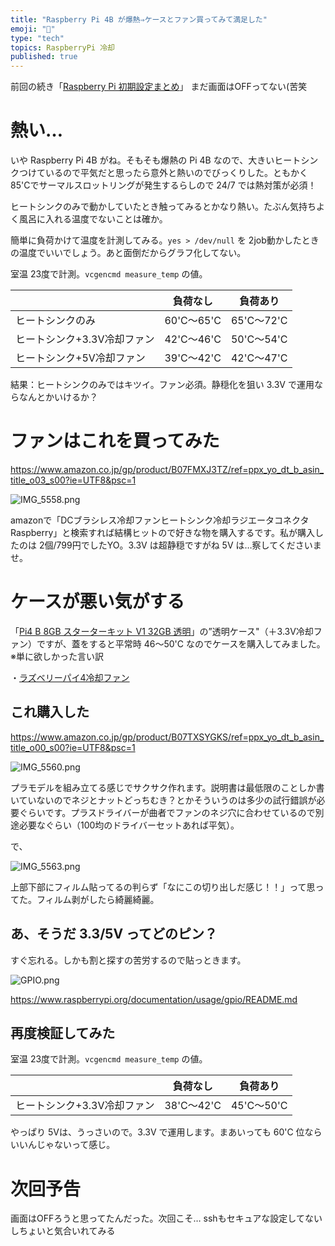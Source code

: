 ```yaml
---
title: "Raspberry Pi 4B が爆熱⇒ケースとファン買ってみて満足した"
emoji: "📝"
type: "tech"
topics: RaspberryPi 冷却
published: true
---
```



前回の続き「[Raspberry Pi 初期設定まとめ](https://qiita.com/murachi1208/items/79706fce06a201231216)」 まだ画面はOFFってない(苦笑

# 熱い…
いや Raspberry Pi 4B がね。そもそも爆熱の Pi 4B なので、大きいヒートシンクつけているので平気だと思ったら意外と熱いのでびっくりした。ともかく85'Cでサーマルスロットリングが発生するらしので 24/7 では熱対策が必須！

ヒートシンクのみで動かしていたとき触ってみるとかなり熱い。たぶん気持ちよく風呂に入れる温度でないことは確か。

簡単に負荷かけて温度を計測してみる。`yes > /dev/null` を 2job動かしたときの温度でいいでしょう。あと面倒だからグラフ化してない。

室温 23度で計測。`vcgencmd measure_temp`  の値。

|| 負荷なし | 負荷あり |
| :--- | :---: | :---: |
| ヒートシンクのみ | 60'C～65'C | 65'C～72'C |
| ヒートシンク+3.3V冷却ファン | 42'C～46'C | 50'C～54'C |
| ヒートシンク+5V冷却ファン | 39'C～42'C | 42'C～47'C |

結果：ヒートシンクのみではキツイ。ファン必須。静穏化を狙い 3.3V で運用ならなんとかいけるか？

# ファンはこれを買ってみた

https://www.amazon.co.jp/gp/product/B07FMXJ3TZ/ref=ppx_yo_dt_b_asin_title_o03_s00?ie=UTF8&psc=1

![IMG_5558.png](https://qiita-image-store.s3.ap-northeast-1.amazonaws.com/0/44540/575cda9b-2ec7-9bb9-9da5-3bee802c40d0.png)

amazonで「DCブラシレス冷却ファンヒートシンク冷却ラジエータコネクタRaspberry」と検索すれば結構ヒットので好きな物を購入するです。私が購入したのは 2個/799円でしたYO。3.3V は超静穏ですがね 5V は…察してくださいませ。

# ケースが悪い気がする
「[Pi4 B 8GB スターターキット V1 32GB 透明](https://raspberry-pi.ksyic.com/main/index/pdp.id/551/pdp.open/551)」の”透明ケース"（＋3.3V冷却ファン）ですが、蓋をすると平常時 46～50'C なのでケースを購入してみました。※単に欲しかった言い訳

・[ラズベリーパイ4冷却ファン](https://qiita.com/NT1123/items/52a0987126733f7f213e)

## これ購入した
https://www.amazon.co.jp/gp/product/B07TXSYGKS/ref=ppx_yo_dt_b_asin_title_o00_s00?ie=UTF8&psc=1

![IMG_5560.png](https://qiita-image-store.s3.ap-northeast-1.amazonaws.com/0/44540/188c77d5-f278-ff52-fcd0-6f2869fa1395.png)

プラモデルを組み立てる感じでサクサク作れます。説明書は最低限のことしか書いていないのでネジとナットどっちむき？とかそういうのは多少の試行錯誤が必要ぐらいです。プラスドライバーが曲者でファンのネジ穴に合わせているので別途必要なぐらい（100均のドライバーセットあれば平気）。

で、

![IMG_5563.png](https://qiita-image-store.s3.ap-northeast-1.amazonaws.com/0/44540/84538c9d-81e3-2abb-a2c1-817273b64984.png)

上部下部にフィルム貼ってるの判らず「なにこの切り出しだ感じ！！」って思ってた。フィルム剥がしたら綺麗綺麗。

## あ、そうだ 3.3/5V ってどのピン？
すぐ忘れる。しかも割と探すの苦労するので貼っときます。

![GPIO.png](https://qiita-image-store.s3.ap-northeast-1.amazonaws.com/0/44540/e2bd286e-d56b-c5d3-ee5f-7ea755012054.png)

https://www.raspberrypi.org/documentation/usage/gpio/README.md



## 再度検証してみた

室温 23度で計測。`vcgencmd measure_temp`  の値。

|| 負荷なし | 負荷あり |
| :--- | :---: | :---: |
| ヒートシンク+3.3V冷却ファン | 38'C～42'C | 45'C～50'C |

やっぱり 5Vは、うっさいので。3.3V で運用します。まあいっても 60'C 位ならいいんじゃないって感じ。

# 次回予告
画面はOFFろうと思ってたんだった。次回こそ…
sshもセキュアな設定してないしちょいと気合いれてみる


